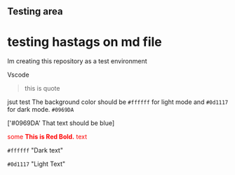 ## Testing area
# testing hastags on md file

Im creating this repository as a test environment

Vscode 

> this is quote

jsut test
The background color should be `#ffffff` for light mode and `#0d1117` for dark mode. `#0969DA`

['#0969DA' That text should be blue] 

<span style="color:red">some **This is Red Bold.** text</span>

`#ffffff` "Dark text"

`#0d1117` "Light Text"